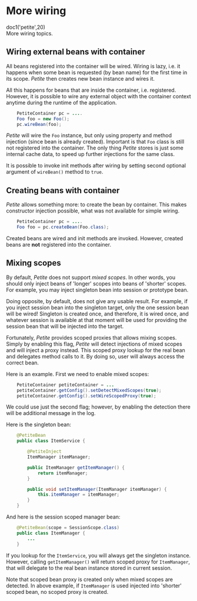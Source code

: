 # More wiring

<div class="doc1"><js>doc1('petite',20)</js></div>
More wiring topics.

## Wiring external beans with container

All beans registered into the container will be wired. Wiring is lazy,
i.e. it happens when some bean is requested (by bean name) for the first
time in its scope. *Petite* then creates new bean instance and wires it.

All this happens for beans that are inside the container, i.e.
registered. However, it is possible to wire any external object with the
container context anytime during the runtime of the application.

~~~~~ java
    PetiteContainer pc = ....
    Foo foo = new Foo();
    pc.wireBean(foo);
~~~~~

*Petite* will wire the `Foo` instance, but only using property and
method injection (since bean is already created). Important is that
`Foo` class is still not registered into the container. The only thing
*Petite* stores is just some internal cache data, to speed up further
injections for the same class.

It is possible to invoke init methods after wiring by setting second
optional argument of `wireBean()` method to `true`.

## Creating beans with container

*Petite* allows something more: to create the bean by container. This
makes constructor injection possible, what was not available for simple
wiring.

~~~~~ java
    PetiteContainer pc = ....
    Foo foo = pc.createBean(Foo.class);
~~~~~

Created beans are wired and init methods are invoked. However, created
beans are **not** registered into the container.

## Mixing scopes

By default, *Petite* does not support *mixed scopes*. In other words,
you should only inject beans of \'longer\' scopes into beans of
\'shorter\' scopes. For example, you may inject singleton bean into
session or prototype bean.

Doing opposite, by default, does not give any usable result. For
example, if you inject session bean into the singleton target, only the
one session bean will be wired! Singleton is created once, and
therefore, it is wired once, and whatever session is available at that
moment will be used for providing the session bean that will be injected
into the target.

Fortunately, *Petite* provides scoped proxies that allows mixing scopes.
Simply by enabling this flag, *Petite* will detect injections of mixed
scopes and will inject a proxy instead. This scoped proxy lookup for the
real bean and delegates method calls to it. By doing so, user will
always access the correct bean.

Here is an example. First we need to enable mixed scopes:

~~~~~ java
    PetiteContainer petiteContainer = ...
    petiteContainer.getConfig().setDetectMixedScopes(true);
    petiteContainer.getConfig().setWireScopedProxy(true);
~~~~~

We could use just the second flag; however, by enabling the detection
there will be additional message in the log.

Here is the singleton bean:

~~~~~ java
    @PetiteBean
    public class ItemService {

    	@PetiteInject
    	ItemManager itemManager;

    	public ItemManager getItemManager() {
    		return itemManager;
    	}

    	public void setItemManager(ItemManager itemManager) {
    		this.itemManager = itemManager;
    	}
    }
~~~~~

And here is the session scoped manager bean:

~~~~~ java
    @PetiteBean(scope = SessionScope.class)
    public class ItemManager {
    	...
    }
~~~~~

If you lookup for the `ItemService`, you will always get the singleton
instance. However, calling `getItemManager()` will return scoped proxy
for `ItemManager`, that will delegate to the real bean instance stored
in current session.

Note that scoped bean proxy is created only when mixed scopes are
detected. In above example, if `ItemManager` is used injected into
\'shorter\' scoped bean, no scoped proxy is created.

